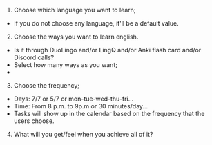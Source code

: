 
1. Choose which language you want to learn;
- If you do not choose any language, it'll be a default value.
2. Choose the ways you want to learn english.
- Is it through DuoLingo and/or LingQ and/or Anki flash card and/or Discord calls?
- Select how many ways as you want;
- 
3. Choose the frequency;
- Days: 7/7 or 5/7 or mon-tue-wed-thu-fri...
- Time: From 8 p.m. to 9p.m or 30 minutes/day...
- Tasks will show up in the calendar based on the frequency that the users choose.
4. What will you get/feel when you achieve all of it?